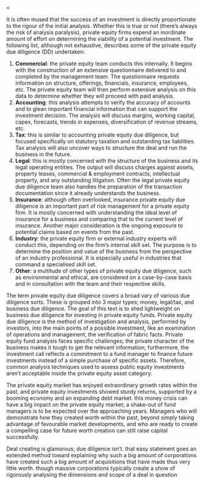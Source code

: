 <<p>It is often mused that the success of an investment is directly proportionate to the rigour of the initial analysis. Whether this is true or not (there&#8217;s always the risk of analysis paralysis), private equity firms expend an inordinate amount of effort on determining the viability of a potential investment. The following list, although not exhaustive, describes some of the private equity due diligence (DD) undertaken:</p><ol><li><strong>Commercial</strong>: the private equity team conducts this internally. It begins with the construction of an extensive questionnaire delivered to and completed by the management team. The questionnaire requests information on structure, offerings, financials, insurance, employees, etc. The private equity team will then perform extensive analysis on this data to determine whether they will proceed with paid analysis.</li><li><strong>Accounting</strong>: this analysis attempts to verify the accuracy of accounts and to glean important financial information that can support the investment decision. The analysis will discuss margins, working capital, capex, forecasts, trends in expenses, diversification of revenue streams, etc.</li><li><strong>Tax</strong>: this is similar to accounting private equity due diligence, but focused specifically on statutory taxation and outstanding tax liabilities. Tax analysis will also uncover ways to structure the deal and run the business in the future.</li><li><strong>Legal</strong>: this is mostly concerned with the structure of the business and its legal operating entities. The output will discuss charges against assets, property leases, commercial &amp; employment contracts, intellectual property, and any outstanding litigation. Often the legal private equity due diligence team also handles the preparation of the transaction documentation since it already understands the business.</li><li><strong>Insurance</strong>: although often overlooked, insurance private equity due diligence is an important part of risk management for a private equity firm. It is mostly concerned with understanding the ideal level of insurance for a business and comparing that to the current level of insurance. Another major consideration is the ongoing exposure to potential claims based on events from the past.</li><li><strong>Industry</strong>: the private equity firm or external industry experts will conduct this, depending on the firm&#8217;s internal skill set. The purpose is to determine the position and value of the business from the perspective of an industry professional. It is especially useful in industries that command a specialised skill set.<strong></strong></li><li><strong>Other</strong>: a multitude of other types of private equity due diligence, such as environmental and ethical, are considered on a case-by-case basis and in consultation with the team and their respective skills.</li></ol><p>The term private equity due diligence covers a broad vary of various due diligence sorts. These is grouped into 3 major types; money, legal/tax, and business due diligence. The goal of this text is to shed lightweight on business due diligence for investing in private equity funds. Private equity due diligence is the method of investigation and analysis, performed by investors, into the main points of a possible investment, like an examination of operations and management, the verification of fabric facts. Private equity fund analysis faces specific challenges; the private character of the business makes it tough to get the relevant information; furthermore, the investment call reflects a commitment to a fund manager to finance future investments instead of a simple purchase of specific assets. Therefore, common analysis techniques used to assess public equity investments aren&#8217;t acceptable inside the private equity asset category.</p><p>The private equity market has enjoyed extraordinary growth rates within the past, and private equity investments showed sturdy returns, supported by a booming economy and an expanding debt market. this money crisis can have a big impact on the private equity market; a shake-out of fund managers is to be expected over the approaching years. Managers who will demonstrate how they created worth within the past, beyond simply taking advantage of favourable market developments, and who are ready to create a compelling case for future worth creation can still raise capital successfully.</p><p>Deal creating is glamorous; due diligence isn&#8217;t. that easy statement goes an extended method toward explaining why such a big amount of corporations have created such a big amount of acquisitions that have made thus very little worth. though massive corporations typically create a show of rigorously analysing the dimensions and scope of a deal in question</p>

